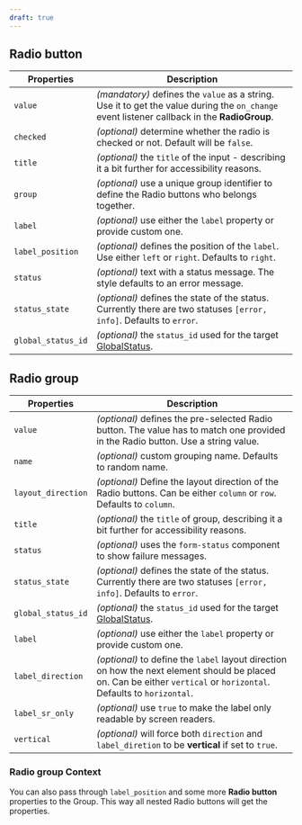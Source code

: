 ```yaml
---
draft: true
---
```


## Radio button

| Properties         | Description                                                                                                                                  |
| ------------------ | -------------------------------------------------------------------------------------------------------------------------------------------- |
| `value`            | _(mandatory)_ defines the `value` as a string. Use it to get the value during the `on_change` event listener callback in the **RadioGroup**. |
| `checked`          | _(optional)_ determine whether the radio is checked or not. Default will be `false`.                                                         |
| `title`            | _(optional)_ the `title` of the input - describing it a bit further for accessibility reasons.                                               |
| `group`            | _(optional)_ use a unique group identifier to define the Radio buttons who belongs together.                                                 |
| `label`            | _(optional)_ use either the `label` property or provide custom one.                                                                          |
| `label_position`   | _(optional)_ defines the position of the `label`. Use either `left` or `right`. Defaults to `right`.                                         |
| `status`           | _(optional)_ text with a status message. The style defaults to an error message.                                                             |
| `status_state`     | _(optional)_ defines the state of the status. Currently there are two statuses `[error, info]`. Defaults to `error`.                         |
| `global_status_id` | _(optional)_ the `status_id` used for the target [GlobalStatus](/uilib/components/global-status).                                            |

## Radio group

| Properties         | Description                                                                                                                                                          |
| ------------------ | -------------------------------------------------------------------------------------------------------------------------------------------------------------------- |
| `value`            | _(optional)_ defines the pre-selected Radio button. The value has to match one provided in the Radio button. Use a string value.                                     |
| `name`             | _(optional)_ custom grouping name. Defaults to random name.                                                                                                          |
| `layout_direction` | _(optional)_ Define the layout direction of the Radio buttons. Can be either `column` or `row`. Defaults to `column`.                                                |
| `title`            | _(optional)_ the `title` of group, describing it a bit further for accessibility reasons.                                                                            |
| `status`           | _(optional)_ uses the `form-status` component to show failure messages.                                                                                              |
| `status_state`     | _(optional)_ defines the state of the status. Currently there are two statuses `[error, info]`. Defaults to `error`.                                                 |
| `global_status_id` | _(optional)_ the `status_id` used for the target [GlobalStatus](/uilib/components/global-status).                                                                    |
| `label`            | _(optional)_ use either the `label` property or provide custom one.                                                                                                  |
| `label_direction`  | _(optional)_ to define the `label` layout direction on how the next element should be placed on. Can be either `vertical` or `horizontal`. Defaults to `horizontal`. |
| `label_sr_only`    | _(optional)_ use `true` to make the label only readable by screen readers.                                                                                           |
| `vertical`         | _(optional)_ will force both `direction` and `label_diretion` to be **vertical** if set to `true`.                                                                   |

### Radio group Context

You can also pass through `label_position` and some more **Radio button** properties to the Group. This way all nested Radio buttons will get the properties.
